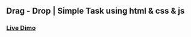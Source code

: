## Drag - Drop | Simple Task using html & css & js

### [Live Dimo](https://dragg-drop.netlify.app/)
